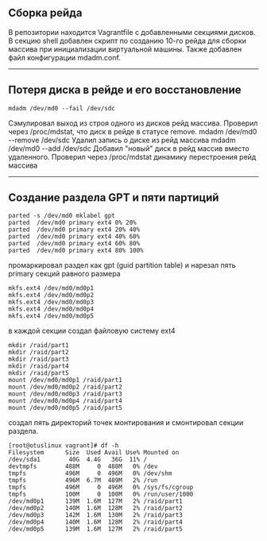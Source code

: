 ## Сборка рейда
В репозитории находится  Vagrantfile с добавленными секциями дисков.  
В секцию shell добавлен скрипт по созданию 10-го рейда для сборки массива при инициализации виртуальной машины. Также добавлен файл конфигурации mdadm.conf.
***
## Потеря диска в рейде и его восстановление
	mdadm /dev/md0 --fail /dev/sdc
Cэмулировал выход из строя одного из дисков рейд массива. Проверил через /proc/mdstat, что диск в рейде в статусе remove.
	mdadm /dev/md0 --remove /dev/sdc 
Удалил запись о диске из рейд массива 
	mdadm /dev/md0 --add /dev/sdc
Добавил "новый" диск в рейд массив вместо удаленного.  Проверил через /proc/mdstat динамику перестроения рейд массива 
***
## Создание раздела GPT и пяти партиций
	parted -s /dev/md0 mklabel gpt
    parted  /dev/md0 primary ext4 0% 20%
	parted  /dev/md0 primary ext4 20% 40%
	parted  /dev/md0 primary ext4 40% 60%
	parted  /dev/md0 primary ext4 60% 80%
	parted  /dev/md0 primary ext4 80% 100%
	
промаркировал раздел как gpt (guid partition table) и нарезал пять primary секций  равного размера

	mkfs.ext4 /dev/md0/md0p1
	mkfs.ext4 /dev/md0/md0p2
	mkfs.ext4 /dev/md0/md0p3
	mkfs.ext4 /dev/md0/md0p4
	mkfs.ext4 /dev/md0/md0p5

в каждой секции создал файловую систему ext4

    mkdir /raid/part1
	mkdir /raid/part2
	mkdir /raid/part3
	mkdir /raid/part4
	mkdir /raid/part5
	mount /dev/md0/md0p1 /raid/part1
	mount /dev/md0/md0p2 /raid/part2
	mount /dev/md0/md0p3 /raid/part3
	mount /dev/md0/md0p4 /raid/part4
	mount /dev/md0/md0p5 /raid/part5
	
создал пять директорий точек монтирования и смонтировал секции раздела.


	[root@otuslinux vagrant]# df -h
	Filesystem      Size  Used Avail Use% Mounted on
	/dev/sda1        40G  4.4G   36G  11% /
	devtmpfs        488M     0  488M   0% /dev
	tmpfs           496M     0  496M   0% /dev/shm
	tmpfs           496M  6.7M  489M   2% /run
	tmpfs           496M     0  496M   0% /sys/fs/cgroup
	tmpfs           100M     0  100M   0% /run/user/1000
	/dev/md0p1      139M  1.6M  127M   2% /raid/part1
	/dev/md0p2      140M  1.6M  128M   2% /raid/part2
	/dev/md0p3      142M  1.6M  130M   2% /raid/part3
	/dev/md0p4      140M  1.6M  128M   2% /raid/part4
	/dev/md0p5      139M  1.6M  127M   2% /raid/part5

	
 